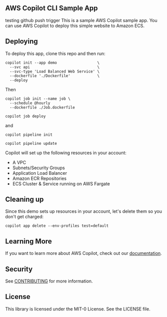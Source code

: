 ## AWS Copilot CLI Sample App
testing github push trigger
This is a sample AWS Copilot sample app. You can use AWS Copilot to deploy this simple website to Amazon ECS. 

## Deploying 

To deploy this app, clone this repo and then run:

```
copilot init --app demo                  \
  --svc api                              \
  --svc-type 'Load Balanced Web Service' \
  --dockerfile './Dockerfile'            \ 
  --deploy
```

Then 
```
copilot job init --name job \
  --schedule @hourly
  --dockerfile ./Job.dockerfile
  
copilot job deploy
```

and 

```
copilot pipeline init 

copilot pipeline update
```

Copilot will set up the following resources in your account:
* A VPC
* Subnets/Security Groups
* Application Load Balancer
* Amazon ECR Repositories
* ECS Cluster & Service running on AWS Fargate

## Cleaning up

Since this demo sets up resources in your account, let's delete them so you don't get charged: 

```
copilot app delete --env-profiles test=default
```

## Learning More

If you want to learn more about AWS Copilot, check out our [documentation](https://aws.github.io/copilot-cli/).

## Security

See [CONTRIBUTING](CONTRIBUTING.md#security-issue-notifications) for more information.

## License

This library is licensed under the MIT-0 License. See the LICENSE file.

